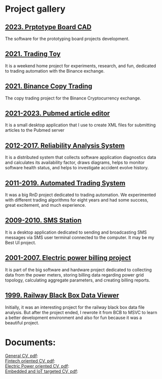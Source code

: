 # Project gallery

## [2023. Prptotype Board CAD](Articles/30_BBCAD/Article.md)
The software for the prototyping board projects development.

## [2021. Trading Toy](Articles/28_TradeToy/Article.md)
It is a weekend home project for experiments, research, and fun, dedicated to trading automation with the Binance exchange.

## [2021. Binance Copy Trading](Articles/27_CopyTrading/Article.md)
The copy trading project for the Binance Cryptocurrency exchange.

## [2021-2023. Pubmed article editor](Articles/06_PubMedDesktop/Article.md)
It is a small desktop application that I use to create XML files for submitting articles to the Pubmed server

## [2012-2017. Reliability Analysis System](Articles/05_EWReliability/Article.md)
It is a distributed system that collects software application diagnostics data and calculates its availability factor, draws diagrams, helps to monitor software health status, and helps to investigate accident evolve history.

## [2011-2019. Automated Trading System](Articles/04_TDATrading/Article.md)
It was a big RnD project dedicated to trading automation. We experimented with different trading algorithms for eight years and had some success, great excitement, and much experience.


## [2009-2010. SMS Station](Articles/02_SMSS/Article.md)
It is a desktop application dedicated to sending and broadcasting SMS messages via SMS user terminal connected to the computer. It may be my Best UI project.


## [2001-2007. Electric power billing project](Articles/03_ESphere/Article.md)
It is part of the big software and hardware project dedicated to collecting data from the power meters, storing billing data regarding power grid topology, calculating aggregate parameters, and creating billing reports.

## [1999. Railway Black Box Data Viewer](Articles/01_Railway_BB/Article.md)
Initially, it was an interesting project for the railway black box data file analysis. But after the project ended, I rewrote it from BCB to MSVC to learn a better development environment and also for fun because it was a beautiful project.

# Documents:
[General CV, pdf](Documents/cv-2023-en.pdf):<br>
[Fintech oriented CV, pdf](Documents/cv-2023-en-ft.pdf):<br>
[Electric Power oriented CV, pdf](Documents/cv-2023-en-pw.pdf):<br>
[Embedded and IoT targeted CV, pdf](Documents/cv-2023-en-mcu.pdf):<br>
